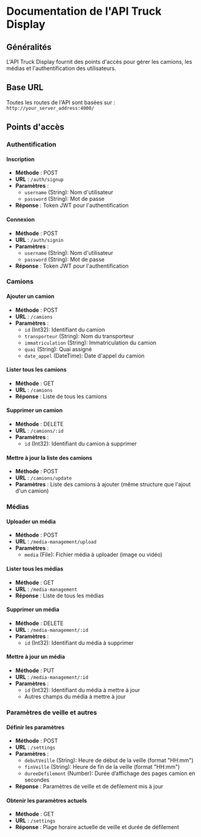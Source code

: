 # Documentation de l'API Truck Display

## Généralités

L'API Truck Display fournit des points d'accès pour gérer les camions, les médias et l'authentification des utilisateurs.

## Base URL

Toutes les routes de l'API sont basées sur :
`http://your_server_address:4000/`

## Points d'accès

### Authentification

#### Inscription
- **Méthode** : POST
- **URL** : `/auth/signup`
- **Paramètres** :
    - `username` (String): Nom d'utilisateur
    - `password` (String): Mot de passe
- **Réponse** : Token JWT pour l'authentification

#### Connexion
- **Méthode** : POST
- **URL** : `/auth/signin`
- **Paramètres** :
    - `username` (String): Nom d'utilisateur
    - `password` (String): Mot de passe
- **Réponse** : Token JWT pour l'authentification

### Camions

#### Ajouter un camion
- **Méthode** : POST
- **URL** : `/camions`
- **Paramètres** :
    - `id` (Int32): Identifiant du camion
    - `transporteur` (String): Nom du transporteur
    - `immatriculation` (String): Immatriculation du camion
    - `quai` (String): Quai assigné
    - `date_appel` (DateTime): Date d'appel du camion

#### Lister tous les camions
- **Méthode** : GET
- **URL** : `/camions`
- **Réponse** : Liste de tous les camions

#### Supprimer un camion
- **Méthode** : DELETE
- **URL** : `/camions/:id`
- **Paramètres** :
    - `id` (Int32): Identifiant du camion à supprimer

#### Mettre à jour la liste des camions
- **Méthode** : POST
- **URL** : `/camions/update`
- **Paramètres** : Liste des camions à ajouter (même structure que l'ajout d'un camion)

### Médias

#### Uploader un média
- **Méthode** : POST
- **URL** : `/media-management/upload`
- **Paramètres** :
    - `media` (File): Fichier média à uploader (image ou vidéo)

#### Lister tous les médias
- **Méthode** : GET
- **URL** : `/media-management`
- **Réponse** : Liste de tous les médias

#### Supprimer un média
- **Méthode** : DELETE
- **URL** : `/media-management/:id`
- **Paramètres** :
    - `id` (Int32): Identifiant du média à supprimer

#### Mettre à jour un média
- **Méthode** : PUT
- **URL** : `/media-management/:id`
- **Paramètres** :
    - `id` (Int32): Identifiant du média à mettre à jour
    - Autres champs du média à mettre à jour

### Paramètres de veille et autres

#### Définir les paramètres
- **Méthode** : POST
- **URL** : `/settings`
- **Paramètres** :
    - `debutVeille` (String): Heure de début de la veille (format "HH:mm")
    - `finVeille` (String): Heure de fin de la veille (format "HH:mm")
    - `dureeDefilement` (Number): Durée d’affichage des pages camion en secondes
- **Réponse** : Paramètres de veille et de defilement mis à jour

#### Obtenir les paramètres actuels
- **Méthode** : GET
- **URL** : `/settings`
- **Réponse** : Plage horaire actuelle de veille et durée de défilement
